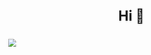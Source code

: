 # <h1 align="center">Hi 👋</h1>


![](https://komarev.com/ghpvc/?username=frozenbloo&style=for-the-badge)
---
